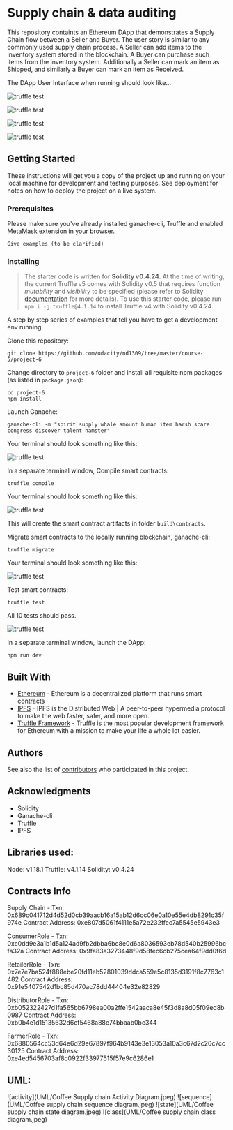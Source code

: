 # Supply chain & data auditing

This repository containts an Ethereum DApp that demonstrates a Supply Chain flow between a Seller and Buyer. The user story is similar to any commonly used supply chain process. A Seller can add items to the inventory system stored in the blockchain. A Buyer can purchase such items from the inventory system. Additionally a Seller can mark an item as Shipped, and similarly a Buyer can mark an item as Received.

The DApp User Interface when running should look like...

![truffle test](images/ftc_product_overview.png)

![truffle test](images/ftc_farm_details.png)

![truffle test](images/ftc_product_details.png)

![truffle test](images/ftc_transaction_history.png)


## Getting Started

These instructions will get you a copy of the project up and running on your local machine for development and testing purposes. See deployment for notes on how to deploy the project on a live system.

### Prerequisites

Please make sure you've already installed ganache-cli, Truffle and enabled MetaMask extension in your browser.

```
Give examples (to be clarified)
```

### Installing

> The starter code is written for **Solidity v0.4.24**. At the time of writing, the current Truffle v5 comes with Solidity v0.5 that requires function *mutability* and *visibility* to be specified (please refer to Solidity [documentation](https://docs.soliditylang.org/en/v0.5.0/050-breaking-changes.html) for more details). To use this starter code, please run `npm i -g truffle@4.1.14` to install Truffle v4 with Solidity v0.4.24. 

A step by step series of examples that tell you have to get a development env running

Clone this repository:

```
git clone https://github.com/udacity/nd1309/tree/master/course-5/project-6
```

Change directory to ```project-6``` folder and install all requisite npm packages (as listed in ```package.json```):

```
cd project-6
npm install
```

Launch Ganache:

```
ganache-cli -m "spirit supply whale amount human item harsh scare congress discover talent hamster"
```

Your terminal should look something like this:

![truffle test](images/ganache-cli.png)

In a separate terminal window, Compile smart contracts:

```
truffle compile
```

Your terminal should look something like this:

![truffle test](images/truffle_compile.png)

This will create the smart contract artifacts in folder ```build\contracts```.

Migrate smart contracts to the locally running blockchain, ganache-cli:

```
truffle migrate
```

Your terminal should look something like this:

![truffle test](images/truffle_migrate.png)

Test smart contracts:

```
truffle test
```

All 10 tests should pass.

![truffle test](images/truffle_test.png)

In a separate terminal window, launch the DApp:

```
npm run dev
```

## Built With

* [Ethereum](https://www.ethereum.org/) - Ethereum is a decentralized platform that runs smart contracts
* [IPFS](https://ipfs.io/) - IPFS is the Distributed Web | A peer-to-peer hypermedia protocol
to make the web faster, safer, and more open.
* [Truffle Framework](http://truffleframework.com/) - Truffle is the most popular development framework for Ethereum with a mission to make your life a whole lot easier.


## Authors

See also the list of [contributors](https://github.com/your/project/contributors.md) who participated in this project.

## Acknowledgments

* Solidity
* Ganache-cli
* Truffle
* IPFS

## Libraries used:
Node: v1.18.1
Truffle: v4.1.14
Solidity: v0.4.24

## Contracts Info
Supply Chain -
Txn: 0x689c041712d4d52d0cb39aacb16a15ab12d6cc06e0a10e55e4db8291c35f974e
Contract Address: 0xe807d5061f4111e5a72e232ffec7a5545e5943e3

ConsumerRole - 
Txn: 0xc0dd9e3a1b1d5a124ad9fb2dbba6bc8e0d6a8036593eb78d540b25996bcfa32a
Contract Address: 0x9fa83a3273448f9d58fec6cb275cea64f9dd0f6d

RetailerRole - 
Txn: 0x7e7e7ba524f888ebe20fd11eb52801039ddca559e5c8135d3191f8c7763c1482
Contract Address: 0x91e5407542d1bc85d470ac78dd44404e32e82829

DistributorRole - 
Txn: 0xb052322427d1fa565bb6798ea00a2ffe1542aaca8e45f3d8a8d05f09ed8b0987
Contract Address: 0xb0b4e1d15135632d6cf5468a88c74bbaab0bc344

FarmerRole - 
Txn: 0x6880564cc53d64e6d29e67897f964b9143e3e13053a10a3c67d2c20c7cc30125
Contract Address: 0xe4ed5456703af8c0922f33977515f57e9c6286e1

## UML:

![activity](UML/Coffee Supply chain Activity Diagram.jpeg)
![sequence](UML/Coffee supply chain sequence diagram.jpeg)
![state](UML/Coffee supply chain state diagram.jpeg)
![class](UML/Coffee supply chain class diagram.jpeg)
